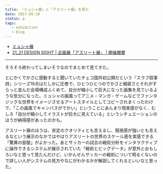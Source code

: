 ```yaml
---
title: 『ミュシャ展』と『アスリート展』を見た
date: 2017-05-20
status: p
tags:
   - exhibition
   - blog
---
```


- [ミュシャ展](http://www.mucha2017.jp/)
- [21\_21 DESIGN SIGHT \| 企画展「アスリート展」 \| 開催概要](http://www.2121designsight.jp/program/athlete/)

---

そろそろ終わってしまいそうなのでまとめて見てきた。

とにかくでかさに感動すると聞いていたチェコ国外初公開だという『スラブ叙事詩』シリーズ19点はたしかに圧巻で、ひとつひとつのでかさと細密さとそれがずらっと並んだ会場構成ふくめて、自分が縮小して巨大になった画集を見ているような気分になった。ミュシャの画風ってアニメ・マンガ・ゲームなどでファンタジックな世界をイメージさせるアートスタイルとしてコピーされまくったわけで、「この画風でキャンバスがでかい」ということにあんまり現実感がなく、むしろ「自分が縮小してイラストが巨大に見えている」というシチュエーションのほうが納得感があったのかも。

アスリート展のほうは、安定のクオリティとも言えるし、既視感が強いとも言えるなという展示のなかではやはりアスリートの世界のスケール感を実感できる「驚異の部屋」がよかった。あとサッカーの試合の戦術分析をインタラクティブに操作できるシステムが展示されていた「戦術とビッグデータ」が意外とおもしろいなと思って見たんだけど、いかんせんサッカーの戦術について明るくないので詳しい人がシステムの見方やなにがわかるかが解説してくれるといいなと思った。
